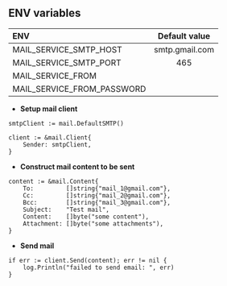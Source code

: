 ## ENV variables

| ENV                          | Default value         |
|:-----------------------------|:---------------------:|
| MAIL_SERVICE_SMTP_HOST       | smtp.gmail.com        |
| MAIL_SERVICE_SMTP_PORT       | 465                   |
| MAIL_SERVICE_FROM            |                       |
| MAIL_SERVICE_FROM_PASSWORD   |                       |

* **Setup mail client**
```
smtpClient := mail.DefaultSMTP()

client := &mail.Client{
    Sender: smtpClient,
}
```

* **Construct mail content to be sent**
```
content := &mail.Content{
    To:         []string{"mail_1@gmail.com"},
    Cc:         []string{"mail_2@gmail.com"},
    Bcc:        []string{"mail_3@gmail.com"},
    Subject:    "Test mail",
    Content:    []byte("some content"),
    Attachment: []byte("some attachments"),
}
```

* **Send mail**
```
if err := client.Send(content); err != nil {
    log.Println("failed to send email: ", err)
}
```